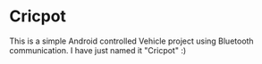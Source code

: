# Cricpot
This is a simple Android controlled Vehicle project using Bluetooth communication. I have just named it "Cricpot" :)
